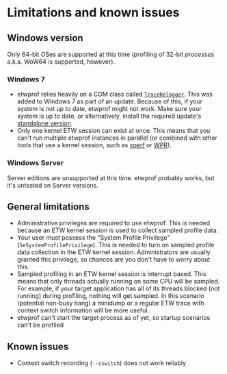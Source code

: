 Limitations and known issues
==========

Windows version
----------

Only 64-bit OSes are supported at this time (profiling of 32-bit *processes* a.k.a. WoW64 is supported, however).

### Windows 7

* etwprof relies heavily on a COM class called [`TraceRelogger`](https://msdn.microsoft.com/en-us/library/windows/desktop/hh706657(v=vs.85).aspx). This was added to Windows 7 as part of an update. Because of this, if your system is not up to date, etwprof might not work. Make sure your system is up to date, or alternatively, install the required update's [standalone version](https://support.microsoft.com/en-us/help/2882822/update-adds-itracerelogger-interface-support-to-windows-embedded-stand).
* Only one kernel ETW session can exist at once. This means that you can't run multiple etwprof instances in parallel (or combined with other tools that use a kernel session, such as [xperf](https://docs.microsoft.com/en-us/previous-versions/windows/it-pro/windows-8.1-and-8/hh162920(v=win.10)) or [WPR](https://docs.microsoft.com/en-us/windows-hardware/test/wpt/windows-performance-recorder)).

### Windows Server

Server editions are unsupported at this time. etwprof probably works, but it's untested on Server versions.

General limitations
----------

* Administrative privileges are required to use etwprof. This is needed because an ETW kernel session is used to collect sampled profile data.
* Your user must possess the "System Profile Privilege" (`SeSystemProfilePrivilege`). This is needed to turn on sampled profile data collection in the ETW kernel session. Administrators are usually granted this privilege, so chances are you don't have to worry about this.
* Sampled profiling in an ETW kernel session is interrupt based. This means that only threads actually running on some CPU will be sampled. For example, if your target application has all of its threads blocked (not running) during profiling, nothing will get sampled. In this scenario (potential non-busy hang) a minidump or a regular ETW trace with context switch information will be more useful.
* etwprof can't start the target process as of yet, so startup scenarios can't be profiled

Known issues
----------

* Context switch recording (`--cswitch`) does not work reliably